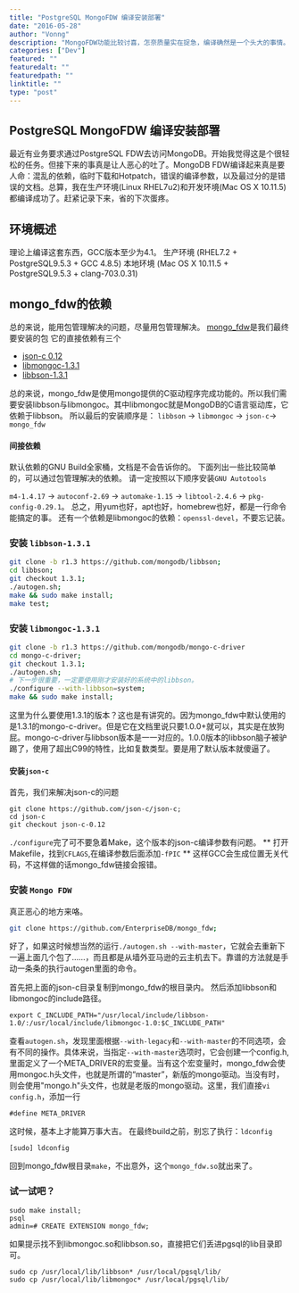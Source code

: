 ```yaml
---
title: "PostgreSQL MongoFDW 编译安装部署"
date: "2016-05-28"
author: "Vonng"
description: "MongoFDW功能比较讨喜，怎奈质量实在捉急，编译确然是一个头大的事情。"
categories: ["Dev"]
featured: ""
featuredalt: ""
featuredpath: ""
linktitle: ""
type: "post"
---
```


## PostgreSQL MongoFDW 编译安装部署

最近有业务要求通过PostgreSQL FDW去访问MongoDB。开始我觉得这是个很轻松的任务。但接下来的事真是让人恶心的吐了。MongoDB FDW编译起来真是要人命：混乱的依赖，临时下载和Hotpatch，错误的编译参数，以及最过分的是错误的文档。总算，我在生产环境(Linux RHEL7u2)和开发环境(Mac OS X 10.11.5)都编译成功了。赶紧记录下来，省的下次蛋疼。
<!--more-->

## 环境概述
理论上编译这套东西，GCC版本至少为4.1。
生产环境 (RHEL7.2 + PostgreSQL9.5.3 + GCC 4.8.5)
本地环境 (Mac OS X 10.11.5 + PostgreSQL9.5.3 + clang-703.0.31)

## mongo_fdw的依赖
总的来说，能用包管理解决的问题，尽量用包管理解决。
[mongo_fdw](https://github.com/EnterpriseDB/mongo_fdw "mongo_fdw")是我们最终要安装的包
它的直接依赖有三个
* [json-c 0.12](https://github.com/json-c/json-c/tree/json-c-0.12 "json-c 0.12")
* [libmongoc-1.3.1](https://github.com/mongodb/mongo-c-driver/tree/r1.3 "libmongoc-1.3.1")
* [libbson-1.3.1](https://github.com/mongodb/libbson/tree/r1.3 "libbson-1.3.1")

总的来说，mongo_fdw是使用mongo提供的C驱动程序完成功能的。所以我们需要安装libbson与libmongoc。其中libmongoc就是MongoDB的C语言驱动库，它依赖于libbson。
所以最后的安装顺序是：
`libbson` &rarr; `libmongoc` &rarr; `json-c`&rarr; `mongo_fdw`

#### 间接依赖
默认依赖的GNU Build全家桶，文档是不会告诉你的。
下面列出一些比较简单的，可以通过包管理解决的依赖。
请一定按照以下顺序安装`GNU Autotools`

`m4-1.4.17` &rarr; `autoconf-2.69` &rarr; `automake-1.15` &rarr; `libtool-2.4.6` &rarr; `pkg-config-0.29.1`。
总之，用yum也好，apt也好，homebrew也好，都是一行命令能搞定的事。
还有一个依赖是libmongoc的依赖：`openssl-devel`，不要忘记装。


### 安装 `libbson-1.3.1`
```bash
git clone -b r1.3 https://github.com/mongodb/libbson;
cd libbson;
git checkout 1.3.1;
./autogen.sh;
make && sudo make install;
make test;
```

### 安装 `libmongoc-1.3.1`
```bash
git clone -b r1.3 https://github.com/mongodb/mongo-c-driver
cd mongo-c-driver;
git checkout 1.3.1;
./autogen.sh;
# 下一步很重要，一定要使用刚才安装好的系统中的libbson。
./configure --with-libbson=system;
make && sudo make install;
```

这里为什么要使用1.3.1的版本？这也是有讲究的。因为mongo_fdw中默认使用的是1.3.1的mongo-c-driver。但是它在文档里说只要1.0.0+就可以，其实是在放狗屁。mongo-c-driver与libbson版本是一一对应的。1.0.0版本的libbson脑子被驴踢了，使用了超出C99的特性，比如复数类型。要是用了默认版本就傻逼了。

#### 安装`json-c`
首先，我们来解决json-c的问题
```
git clone https://github.com/json-c/json-c;
cd json-c
git checkout json-c-0.12
```
`./configure`完了可不要急着Make，这个版本的json-c编译参数有问题。
** 打开Makefile，找到`CFLAGS`,在编译参数后面添加`-fPIC` **
这样GCC会生成位置无关代码，不这样做的话mongo_fdw链接会报错。


### 安装 `Mongo FDW`
真正恶心的地方来咯。
```bash
git clone https://github.com/EnterpriseDB/mongo_fdw;
```
好了，如果这时候想当然的运行`./autogen.sh --with-master`，它就会去重新下一遍上面几个包了……，而且都是从墙外亚马逊的云主机去下。靠谱的方法就是手动一条条的执行autogen里面的命令。

首先把上面的json-c目录复制到mongo_fdw的根目录内。
然后添加libbson和libmongoc的include路径。
```
export C_INCLUDE_PATH="/usr/local/include/libbson-1.0/:/usr/local/include/libmongoc-1.0:$C_INCLUDE_PATH"
```
查看`autogen.sh`，发现里面根据`--with-legacy`和`--with-master`的不同选项，会有不同的操作。具体来说，当指定`--with-master`选项时，它会创建一个config.h,里面定义了一个META_DRIVER的宏变量。当有这个宏变量时，mongo_fdw会使用mongoc.h头文件，也就是所谓的“master”，新版的mongo驱动。当没有时，则会使用"mongo.h"头文件，也就是老版的mongo驱动。这里，我们直接`vi config.h`，添加一行
```
#define META_DRIVER
```
这时候，基本上才能算万事大吉。
在最终build之前，别忘了执行：`ldconfig`
```
[sudo] ldconfig
```
回到mongo_fdw根目录`make`，不出意外，这个`mongo_fdw.so`就出来了。


### 试一试吧？
```
sudo make install;
psql
admin=# CREATE EXTENSION mongo_fdw;
```

如果提示找不到libmongoc.so和libbson.so，直接把它们丢进pgsql的lib目录即可。
```
sudo cp /usr/local/lib/libbson* /usr/local/pgsql/lib/
sudo cp /usr/local/lib/libmongoc* /usr/local/pgsql/lib/
```
